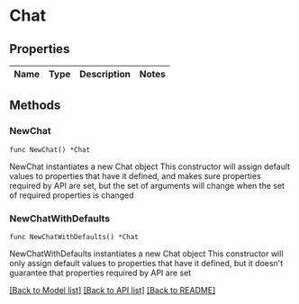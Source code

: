 # Chat

## Properties

Name | Type | Description | Notes
------------ | ------------- | ------------- | -------------

## Methods

### NewChat

`func NewChat() *Chat`

NewChat instantiates a new Chat object
This constructor will assign default values to properties that have it defined,
and makes sure properties required by API are set, but the set of arguments
will change when the set of required properties is changed

### NewChatWithDefaults

`func NewChatWithDefaults() *Chat`

NewChatWithDefaults instantiates a new Chat object
This constructor will only assign default values to properties that have it defined,
but it doesn't guarantee that properties required by API are set


[[Back to Model list]](../README.md#documentation-for-models) [[Back to API list]](../README.md#documentation-for-api-endpoints) [[Back to README]](../README.md)


